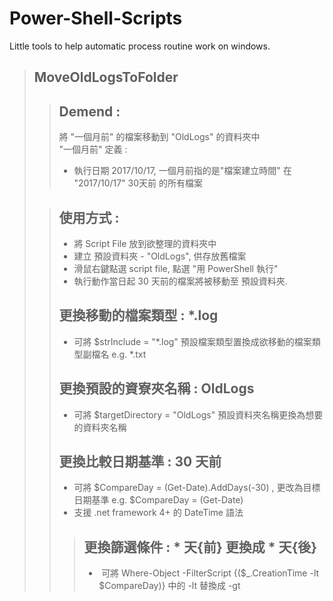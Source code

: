 # Power-Shell-Scripts
Little tools to help automatic process routine work on windows.

> ## MoveOldLogsToFolder
>>##  Demend :
>>將 "一個月前" 的檔案移動到 "OldLogs" 的資料夾中  
>>"一個月前" 定義 : 
>>*  執行日期 2017/10/17, 一個月前指的是"檔案建立時間" 在 "2017/10/17" 30天前 的所有檔案
>
>>## 使用方式 : 
>>* 將 Script File 放到欲整理的資料夾中 
>>* 建立 預設資料夾 - "OldLogs", 供存放舊檔案 
>>* 滑鼠右鍵點選 script file, 點選 "用 PowerShell 執行" 
>>* 執行動作當日起 30 天前的檔案將被移動至 預設資料夾. 
>>
>>## 更換移動的檔案類型 : \*\.log 
>>* 可將 \$strInclude \= "\*\.log" 預設檔案類型置換成欲移動的檔案類型副檔名 e.g. \*\.txt
>>
>>## 更換預設的資寮夾名稱 : OldLogs
>>* 可將 \$targetDirectory = "OldLogs" 預設資料夾名稱更換為想要的資料夾名稱
>>
>>## 更換比較日期基準 : 30 天前
>>* 可將 \$CompareDay = (Get-Date).AddDays(-30) , 更改為目標日期基準 e.g. \$CompareDay = (Get-Date)
>>* 支援 \.net framework 4+ 的 DateTime 語法
>>>## 更換篩選條件 : \* 天{前} 更換成 \* 天{後}
>>>*  可將 Where-Object \-FilterScript \{\(\$_\.CreationTime \-lt \$CompareDay\)\} 中的 \-lt 替換成 \-gt 
